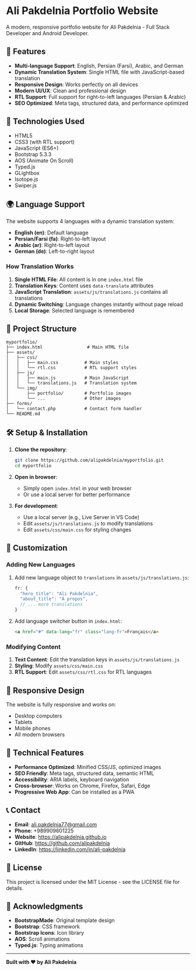 # Ali Pakdelnia Portfolio Website

A modern, responsive portfolio website for Ali Pakdelnia - Full Stack Developer and Android Developer.

## 🌟 Features

- **Multi-language Support**: English, Persian (Farsi), Arabic, and German
- **Dynamic Translation System**: Single HTML file with JavaScript-based translation
- **Responsive Design**: Works perfectly on all devices
- **Modern UI/UX**: Clean and professional design
- **RTL Support**: Full support for right-to-left languages (Persian & Arabic)
- **SEO Optimized**: Meta tags, structured data, and performance optimized

## 🚀 Technologies Used

- HTML5
- CSS3 (with RTL support)
- JavaScript (ES6+)
- Bootstrap 5.3.3
- AOS (Animate On Scroll)
- Typed.js
- GLightbox
- Isotope.js
- Swiper.js

## 🌍 Language Support

The website supports 4 languages with a dynamic translation system:

- **English (en)**: Default language
- **Persian/Farsi (fa)**: Right-to-left layout
- **Arabic (ar)**: Right-to-left layout  
- **German (de)**: Left-to-right layout

### How Translation Works

1. **Single HTML File**: All content is in one `index.html` file
2. **Translation Keys**: Content uses `data-translate` attributes
3. **JavaScript Translation**: `assets/js/translations.js` contains all translations
4. **Dynamic Switching**: Language changes instantly without page reload
5. **Local Storage**: Selected language is remembered

## 📁 Project Structure

```
myportfolio/
├── index.html                 # Main HTML file
├── assets/
│   ├── css/
│   │   ├── main.css          # Main styles
│   │   └── rtl.css           # RTL support styles
│   ├── js/
│   │   ├── main.js           # Main JavaScript
│   │   └── translations.js   # Translation system
│   └── img/
│       ├── portfolio/        # Portfolio images
│       └── ...               # Other images
├── forms/
│   └── contact.php           # Contact form handler
└── README.md
```

## 🛠️ Setup & Installation

1. **Clone the repository**:
   ```bash
   git clone https://github.com/alipakdelnia/myportfolio.git
   cd myportfolio
   ```

2. **Open in browser**:
   - Simply open `index.html` in your web browser
   - Or use a local server for better performance

3. **For development**:
   - Use a local server (e.g., Live Server in VS Code)
   - Edit `assets/js/translations.js` to modify translations
   - Edit `assets/css/main.css` for styling changes

## 🎨 Customization

### Adding New Languages

1. Add new language object to `translations` in `assets/js/translations.js`:
   ```javascript
   fr: {
     "hero_title": "Ali Pakdelnia",
     "about_title": "À propos",
     // ... more translations
   }
   ```

2. Add language switcher button in `index.html`:
   ```html
   <a href="#" data-lang="fr" class="lang-fr">Français</a>
   ```

### Modifying Content

1. **Text Content**: Edit the translation keys in `assets/js/translations.js`
2. **Styling**: Modify `assets/css/main.css`
3. **RTL Support**: Edit `assets/css/rtl.css` for RTL languages

## 📱 Responsive Design

The website is fully responsive and works on:
- Desktop computers
- Tablets
- Mobile phones
- All modern browsers

## 🔧 Technical Features

- **Performance Optimized**: Minified CSS/JS, optimized images
- **SEO Friendly**: Meta tags, structured data, semantic HTML
- **Accessibility**: ARIA labels, keyboard navigation
- **Cross-browser**: Works on Chrome, Firefox, Safari, Edge
- **Progressive Web App**: Can be installed as a PWA

## 📞 Contact

- **Email**: ali.pakdelnia77@gmail.com
- **Phone**: +989909601225
- **Website**: https://alipakdelnia.github.io
- **GitHub**: https://github.com/alipakdelnia
- **LinkedIn**: https://linkedin.com/in/ali-pakdelnia

## 📄 License

This project is licensed under the MIT License - see the LICENSE file for details.

## 🙏 Acknowledgments

- **BootstrapMade**: Original template design
- **Bootstrap**: CSS framework
- **Bootstrap Icons**: Icon library
- **AOS**: Scroll animations
- **Typed.js**: Typing animations

---

**Built with ❤️ by Ali Pakdelnia**
